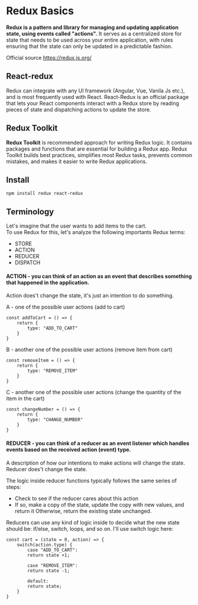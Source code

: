 # Redux Basics

**Redux is a pattern and library for managing and updating application state, using events called "actions".** It serves as a centralized store for state that needs to be used across your entire application, with rules ensuring that the state can only be updated in a predictable fashion.

Official source https://redux.js.org/

## React-redux

Redux can integrate with any UI framework (Angular, Vue, Vanila Js etc.), and is most frequently used with React. React-Redux is an official package that lets your React components interact with a Redux store by reading pieces of state and dispatching actions to update the store.

## Redux Toolkit

**Redux Toolkit** is recommended approach for writing Redux logic. It contains packages and functions that are essential for building a Redux app. Redux Toolkit builds best practices, simplifies most Redux tasks, prevents common mistakes, and makes it easier to write Redux applications.

## Install 
```
npm install redux react-redux
```

## Terminology

Let's imagine that the user wants to add items to the cart. \
To use Redux for this, let's analyze the following importants Redux terms:
- STORE
- ACTION
- REDUCER
- DISPATCH
  
#### **ACTION** - you can think of an action as an event that describes something that happened in the application.
Action does't change the state, it's just an intention to do something. 

A - one of the possible user actions (add to cart)

```
const addToCart = () => {
    return {
        type: "ADD_TO_CART"
    }
}
```

B - another one of the possible user actions (remove item from cart)

```
const removeItem = () => {
    return {
        type: "REMOVE_ITEM"
    }
}
```

C - another one of the possible user actions (change the quantity of the item in the cart)

```
const changeNumber = () => {
    return {
        type: "CHANGE_NUMBER"
    }
}
```

#### **REDUCER** - you can think of a reducer as an event listener which handles events based on the received action (event) type.
A description of how our intentions to make actions will change the state. Reducer does't change the state.

The logic inside reducer functions typically follows the same series of steps:

- Check to see if the reducer cares about this action
- If so, make a copy of the state, update the copy with new values, and return it
Otherwise, return the existing state unchanged.

Reducers can use any kind of logic inside to decide what the new state should be: if/else, switch, loops, and so on. 
I'll use switch logic here:

```
const cart = (state = 0, action) => {
    switch(action.type) {
        case "ADD_TO_CART":
        return state +1;

        case "REMOVE_ITEM":
        return state -1;

        default:
        return state;
    }
}
